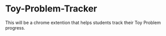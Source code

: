 # Toy-Problem-Tracker
This will be a chrome extention that helps students track their Toy Problem progress.
